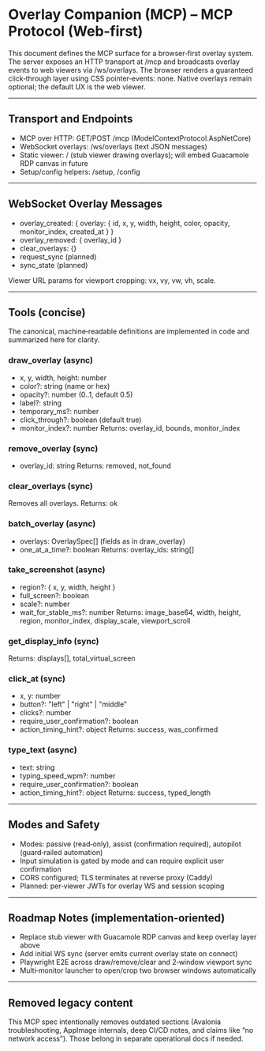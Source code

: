 # Overlay Companion (MCP) – MCP Protocol (Web‑first)

This document defines the MCP surface for a browser‑first overlay system. The server exposes an HTTP transport at /mcp and broadcasts overlay events to web viewers via /ws/overlays. The browser renders a guaranteed click‑through layer using CSS pointer‑events: none. Native overlays remain optional; the default UX is the web viewer.

---

## Transport and Endpoints

- MCP over HTTP: GET/POST /mcp (ModelContextProtocol.AspNetCore)
- WebSocket overlays: /ws/overlays (text JSON messages)
- Static viewer: / (stub viewer drawing overlays); will embed Guacamole RDP canvas in future
- Setup/config helpers: /setup, /config

---

## WebSocket Overlay Messages

- overlay_created: { overlay: { id, x, y, width, height, color, opacity, monitor_index, created_at } }
- overlay_removed: { overlay_id }
- clear_overlays: {}
- request_sync (planned)
- sync_state (planned)

Viewer URL params for viewport cropping: vx, vy, vw, vh, scale.

---

## Tools (concise)

The canonical, machine‑readable definitions are implemented in code and summarized here for clarity.

### draw_overlay (async)
- x, y, width, height: number
- color?: string (name or hex)
- opacity?: number (0..1, default 0.5)
- label?: string
- temporary_ms?: number
- click_through?: boolean (default true)
- monitor_index?: number
Returns: overlay_id, bounds, monitor_index

### remove_overlay (sync)
- overlay_id: string
Returns: removed, not_found

### clear_overlays (sync)
Removes all overlays. Returns: ok

### batch_overlay (async)
- overlays: OverlaySpec[] (fields as in draw_overlay)
- one_at_a_time?: boolean
Returns: overlay_ids: string[]

### take_screenshot (async)
- region?: { x, y, width, height }
- full_screen?: boolean
- scale?: number
- wait_for_stable_ms?: number
Returns: image_base64, width, height, region, monitor_index, display_scale, viewport_scroll

### get_display_info (sync)
Returns: displays[], total_virtual_screen

### click_at (sync)
- x, y: number
- button?: "left" | "right" | "middle"
- clicks?: number
- require_user_confirmation?: boolean
- action_timing_hint?: object
Returns: success, was_confirmed

### type_text (async)
- text: string
- typing_speed_wpm?: number
- require_user_confirmation?: boolean
- action_timing_hint?: object
Returns: success, typed_length

---

## Modes and Safety

- Modes: passive (read‑only), assist (confirmation required), autopilot (guard‑railed automation)
- Input simulation is gated by mode and can require explicit user confirmation
- CORS configured; TLS terminates at reverse proxy (Caddy)
- Planned: per‑viewer JWTs for overlay WS and session scoping

---

## Roadmap Notes (implementation‑oriented)

- Replace stub viewer with Guacamole RDP canvas and keep overlay layer above
- Add initial WS sync (server emits current overlay state on connect)
- Playwright E2E across draw/remove/clear and 2‑window viewport sync
- Multi‑monitor launcher to open/crop two browser windows automatically

---

## Removed legacy content

This MCP spec intentionally removes outdated sections (Avalonia troubleshooting, AppImage internals, deep CI/CD notes, and claims like “no network access”). Those belong in separate operational docs if needed.

